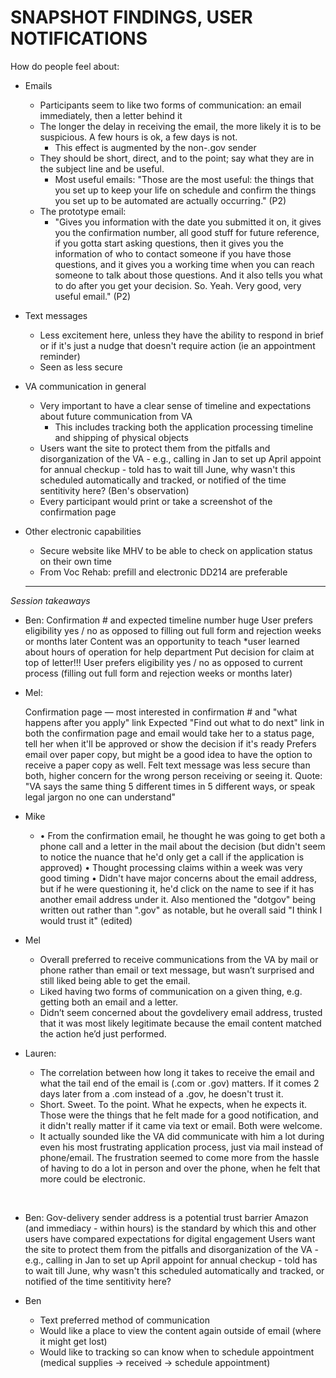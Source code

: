# SNAPSHOT FINDINGS, USER NOTIFICATIONS

How do people feel about:

- Emails

  - Participants seem to like two forms of communication: an email immediately, then a letter behind it
  - The longer the delay in receiving the email, the more likely it is to be suspicious. A few hours is ok, a few days is not.
    - This effect is augmented by the non-.gov sender
  - They should be short, direct, and to the point; say what they are in the subject line and be useful.
    - Most useful emails: "Those are the most useful:
      the things that you set up to keep your life on schedule and confirm the things
      you set up to be automated are actually occurring." (P2)
  - The prototype email:
    - "Gives you information with
      the date you submitted it on, it gives you the confirmation number, all good
      stuff for future reference, if you gotta start asking questions, then
      it gives you the information of who to contact someone if you have those
      questions, and it gives you a working time when you can reach someone to talk
      about those questions. And it also tells you what to do after you get your
      decision. So. Yeah. Very good, very useful email." (P2)

- Text messages

  - Less excitement here, unless they have the ability to respond in brief or if it's just a nudge that doesn't require action (ie an appointment reminder)
  - Seen as less secure

- VA communication in general

  - Very important to have a clear sense of timeline and expectations about future communication from VA
    - This includes tracking both the application processing timeline and shipping of physical objects
  - Users want the site to protect them from the pitfalls and disorganization of the VA - e.g., calling in Jan to set up April appoint for annual checkup - told has to wait till June, why wasn't this scheduled automatically and tracked, or notified of the time sentitivity here? (Ben's observation)
  - Every participant would print or take a screenshot of the confirmation page

- Other electronic capabilities

  - Secure website like MHV to be able to check on application status on their own time
  - From Voc Rehab: prefill and electronic DD214 are preferable

  ------

*Session takeaways*

- Ben:
  Confirmation # and expected timeline number huge
  User prefers eligibility yes / no as opposed to filling out full form and rejection weeks or months later
  Content was an opportunity to teach *user learned about hours of operation for help department
  Put decision for claim at top of letter!!!
  User prefers eligibility yes / no as opposed to current process (filling out full form and rejection weeks or months later)

- Mel:

  Confirmation page — most interested in confirmation # and "what happens after you apply" link
  Expected "Find out what to do next" link in both the confirmation page and email would take her to a status page, tell her when it'll be approved or show the decision if it's ready
  Prefers email over paper copy, but might be a good idea to have the option to receive a paper copy as well. Felt text message was less secure than both, higher concern for the wrong person receiving or seeing it.
  Quote: "VA says the same thing 5 different times in 5 different ways, or speak legal jargon no one can understand"



- Mike
  - • From the confirmation email, he thought he was going to get both a phone call and a letter in the mail about the decision (but didn't seem to notice the nuance that he'd only get a call if the application is approved) 
    • Thought processing claims within a week was very good timing
    • Didn't have major concerns about the email address, but if he were questioning it, he'd click on the name to see if it has another email address under it. Also mentioned the "dotgov" being written out rather than ".gov" as notable, but he overall said "I think I would trust it" (edited)
- Mel
  - Overall preferred to receive communications from the VA by mail or phone rather than email or text message, but wasn’t surprised and still liked being able to get the email.
  - Liked having two forms of communication on a given thing, e.g. getting both an email and a letter.
  - Didn’t seem concerned about the govdelivery email address, trusted that it was most likely legitimate because the email content matched the action he’d just performed.



- Lauren:

  - The correlation between how long it takes to receive the email and what the tail end of the email is (.com or .gov) matters. If it comes 2 days later from a .com instead of a .gov, he doesn't trust it.
  - Short. Sweet. To the point. What he expects, when he expects it. Those were the things that he felt made for a good notification, and it didn't really matter if it came via text or email. Both were welcome.
  - It actually sounded like the VA did communicate with him a lot during even his most frustrating application process, just via mail instead of phone/email. The frustration seemed to come more from the hassle of having to do a lot in person and over the phone, when he felt that more could be electronic.

  ​

- Ben:
  Gov-delivery sender address is a potential trust barrier
  Amazon (and immediacy - within hours) is the standard by which this and other users have compared expectations for digital engagement
  Users want the site to protect them from the pitfalls and disorganization of the VA - e.g., calling in Jan to set up April appoint for annual checkup - told has to wait till June, why wasn't this scheduled automatically and tracked, or notified of the time sentitivity here?





- Ben
  - Text preferred method of communication
  - Would like a place to view the content again outside of email (where it might get lost)
  - Would like to tracking so can know when to schedule appointment (medical supplies -> received -> schedule appointment)
